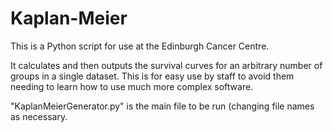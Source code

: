 # Kaplan-Meier

This is a Python script for use at the Edinburgh Cancer Centre.

It calculates and then outputs the survival curves for an arbitrary number of groups in a single dataset. This is for easy use by staff to avoid them needing to learn how to use much more complex software. 

"KaplanMeierGenerator.py" is the main file to be run (changing file names as necessary.
